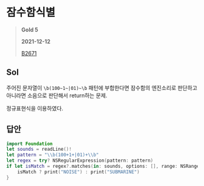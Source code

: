# 잠수함식별
>
> **Gold 5**
>
> **2021-12-12**
>
> [B2671](https://www.acmicpc.net/problem/2671)


## Sol

주어진 문자열이 `\b(100~1~|01)~\b` 패턴에 부합한다면 잠수함의 엔진소리로 판단하고 아니라면 소음으로 판단해서 return하는 문제.

정규표현식을 이용하였다.

## 답안
```swift
import Foundation
let sounds = readLine()!
let pattern = "\\b(100+1+|01)+\\b"
let regex = try? NSRegularExpression(pattern: pattern)
if let isMatch = regex?.matches(in: sounds, options: [], range: NSRange(location: 0, length: sounds.count)).isEmpty {
    isMatch ? print("NOISE") : print("SUBMARINE")
}
````
